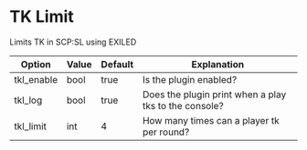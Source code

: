 # TK Limit
Limits TK in SCP:SL using EXILED

| Option     | Value | Default | Explanation                                           |
|------------|-------|---------|-------------------------------------------------------|
| tkl_enable | bool  | true    | Is the plugin enabled?                                |
| tkl_log    | bool  | true    | Does the plugin print when a play tks to the console? |
| tkl_limit  | int   | 4       | How many times can a player tk per round?             |
